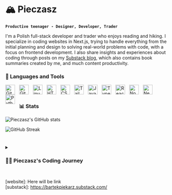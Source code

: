 # 🏔 Pieczasz

**`Productive teenager - Designer, Developer, Trader`**

I'm a Polish full-stack developer and trader who enjoys reading and hiking. I specialize in coding websites in Next.js, trying to handle everything from the initial planning and design to solving real-world problems with code, with a focus on frontend development. I also share insights and experiences about coding through posts on my <a href="https://bartekpiekarz.substack.com/">Substack blog</a>, which also contains book summaries created by me, and much content productivity.

### 🧰 Languages and Tools

<img align="left" alt="Git" width="30px" style="padding-right:10px;" src="https://cdn.jsdelivr.net/gh/devicons/devicon/icons/git/git-original.svg" />
<img align="left" alt="GitHub" width="30px" style="padding-right:10px;" src="https://cdn.jsdelivr.net/gh/devicons/devicon/icons/github/github-original.svg" />
<img align="left" alt="Linux" width="30px" style="padding-right:10px;" src="https://cdn.jsdelivr.net/gh/devicons/devicon/icons/linux/linux-original.svg" />
<img align="left" alt="HTML" width="30px" style="padding-right:10px;" src="https://cdn.jsdelivr.net/gh/devicons/devicon/icons/html5/html5-plain.svg" />
<img align="left" alt="CSS" width="30px" style="padding-right:10px;" src="https://cdn.jsdelivr.net/gh/devicons/devicon/icons/css3/css3-plain.svg" />
<img align="left" alt="TailwindCSS" width="30px" style="padding-right:10px;" src="https://cdn.jsdelivr.net/gh/devicons/devicon@latest/icons/tailwindcss/tailwindcss-original-wordmark.svg" />
<img align="left" alt="JavaScript" width="30px" style="padding-right:10px;" src="https://cdn.jsdelivr.net/gh/devicons/devicon/icons/javascript/javascript-plain.svg" />
<img align="left" alt="TypeScript" width="30px" style="padding-right:10px;" src="https://cdn.jsdelivr.net/gh/devicons/devicon/icons/typescript/typescript-plain.svg" />
<img align="left" alt="React" width="30px" style="padding-right:10px;" src="https://cdn.jsdelivr.net/gh/devicons/devicon/icons/react/react-original.svg" />
<img align="left" alt="NodeJS" width="30px" style="padding-right:10px;" src="https://cdn.jsdelivr.net/gh/devicons/devicon/icons/nodejs/nodejs-original.svg" />
<img align="left" alt="NextJs" width="30px" style="padding-right:10px;" src="https://cdn.jsdelivr.net/gh/devicons/devicon@latest/icons/nextjs/nextjs-original.svg" />
<img align="left" alt="Python" width="30px" style="padding-right:10px;" src="https://cdn.jsdelivr.net/gh/devicons/devicon/icons/python/python-plain.svg" />
<br />

#

### 📊 Stats

![Pieczasz's GitHub stats](https://github-readme-stats.vercel.app/api?username=pieczasz&show_icons=true&theme=gruvbox)

![GitHub Streak](https://streak-stats.demolab.com?user=Pieczasz&theme=gruvbox&border_radius=4.5)
#

<details>
 <summary><h3>👨‍💻 Pieczasz's Coding Journey</h3></summary>
   I began my coding journey in IT school, initially focusing on network management, which led to two internships at a networking company. My strong foundation in networking has given me valuable technical knowledge. However, over time, I found my passion in web development. I love designing my own projects, which taps into my creative side and pushes me to build more. Starting with basic HTML, CSS, and JavaScript, I’ve since advanced to using React, Next.js, and React Native to develop fully functional websites and apps. I rely on Figma for design and Visual Studio Code for coding. I’m driven by problem-solving, which is one of my greatest strengths, and I also enjoy math. Alongside coding, I have a strong interest in trading, combining both technical and analytical pursuits. I’ve also started creating a newsletter on Substack. Although I don't have many views yet, I really enjoy the process of content creation and am committed to continuing this journey, regardless of the current reach.
</details>

</br>

[website]: Here will be link
</br>
[substack]: https://bartekpiekarz.substack.com/
